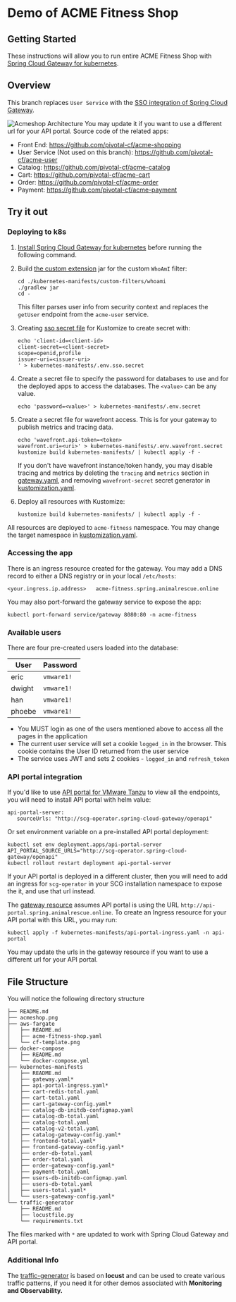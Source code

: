 # Demo of ACME Fitness Shop

## Getting Started

These instructions will allow you to run entire ACME Fitness Shop with [Spring Cloud Gateway for kubernetes](https://docs.pivotal.io/scg-k8s/1-0/).

## Overview

This branch replaces `User Service` with the [SSO integration of Spring Cloud Gateway](https://docs-pcf-staging.sc2-04-pcf1-apps.oc.vmware.com/scg-k8s/1-0/using-sso.html).

![Acmeshop Architecture](./acmeshop.png)
You may update it if you want to use a different url for your API portal. 
Source code of the related apps:
- Front End: https://github.com/pivotal-cf/acme-shopping
- User Service (Not used on this branch): https://github.com/pivotal-cf/acme-user 
- Catalog: https://github.com/pivotal-cf/acme-catalog
- Cart: https://github.com/pivotal-cf/acme-cart
- Order: https://github.com/pivotal-cf/acme-order
- Payment: https://github.com/pivotal-cf/acme-payment

## Try it out

### Deploying to k8s

1. [Install Spring Cloud Gateway for kubernetes](https://docs.pivotal.io/scg-k8s/1-0/installation.html) before running the following command.

1. Build [the custom extension](https://docs-pcf-staging.sc2-04-pcf1-apps.oc.vmware.com/scg-k8s/1-0/developing-extensions.html) jar for the custom `WhoAmI` filter:

   ```
   cd ./kubernetes-manifests/custom-filters/whoami
   ./gradlew jar
   cd -
   ```
   
   This filter parses user info from security context and replaces the `getUser` endpoint from the `acme-user` service.

1. Creating [sso secret file](https://docs-pcf-staging.sc2-04-pcf1-apps.oc.vmware.com/scg-k8s/1-0/using-sso.html) for Kustomize to create secret with:

   ```
   echo 'client-id=<client-id>
   client-secret=<client-secret>
   scope=openid,profile
   issuer-uri=<issuer-uri>
   ' > kubernetes-manifests/.env.sso.secret
   ```

1. Create a secret file to specify the password for databases to use and for the deployed apps to access the databases. The `<value>` can be any value.

    ```
    echo 'password=<value>' > kubernetes-manifests/.env.secret
    ```

1. Create a secret file for wavefront access. This is for your gateway to publish metrics and tracing data. 

    ```
    echo 'wavefront.api-token=<token>
    wavefront.uri=<uri>' > kubernetes-manifests/.env.wavefront.secret
    kustomize build kubernetes-manifests/ | kubectl apply -f -
    ```
    
    If you don't have wavefront instance/token handy, you may disable tracing and metrics by deleting the `tracing` and `metrics` section in [gateway.yaml](./kubernetes-manifests/gateway.yaml), and removing `wavefront-secret` secret generator in [kustomization.yaml](./kubernetes-manifests/kustomization.yaml).

1. Deploy all resources with Kustomize:
   
    ```
    kustomize build kubernetes-manifests/ | kubectl apply -f -
    ```

All resources are deployed to `acme-fitness` namespace. You may change the target namespace in [kustomization.yaml](./kubernetes-manifests/kustomization.yaml).

### Accessing the app

There is an ingress resource created for the gateway. You may add a DNS record to either a DNS registry or in your local `/etc/hosts`:

```
<your.ingress.ip.address>   acme-fitness.spring.animalrescue.online
```

You may also port-forward the gateway service to expose the app:

```
kubectl port-forward service/gateway 8080:80 -n acme-fitness
```

### Available users

There are four pre-created users loaded into the database:

| User   | Password   |
|--------|------------|
| eric   | `vmware1!` |
| dwight | `vmware1!` |
| han    | `vmware1!` |
| phoebe | `vmware1!` |

* You MUST login as one of the users mentioned above to access all the pages in the application
* The current user service will set a cookie ```logged_in``` in the browser. This cookie contains the User ID returned from the user service
* The service uses JWT and sets 2 cookies - ```logged_in``` and ```refresh_token```

### API portal integration

If you'd like to use [API portal for VMware Tanzu](https://docs.pivotal.io/api-portal/1-0/installing.html) to view all the endpoints, you will need to install API portal with helm value:

```
api-portal-server:
   sourceUrls: "http://scg-operator.spring-cloud-gateway/openapi"
``` 

Or set environment variable on a pre-installed API portal deployment:

```
kubectl set env deployment.apps/api-portal-server API_PORTAL_SOURCE_URLS="http://scg-operator.spring-cloud-gateway/openapi"
kubectl rollout restart deployment api-portal-server
```

If your API portal is deployed in a different cluster, then you will need to add an ingress for `scg-operator` in your SCG installation namespace to expose the it, and use that url instead. 

The [gateway resource](./kubernetes-manifests/gateway.yaml) assumes API portal is using the URL `http://api-portal.spring.animalrescue.online`. To create an Ingress resource for your API portal with this URL, you may run:

```
kubectl apply -f kubernetes-manifests/api-portal-ingress.yaml -n api-portal
```

You may update the urls in the gateway resource if you want to use a different url for your API portal. 

## File Structure

You will notice the following directory structure

```text
├── README.md
├── acmeshop.png
├── aws-fargate
│   ├── README.md
│   ├── acme-fitness-shop.yaml
│   └── cf-template.png
├── docker-compose
│   ├── README.md
│   └── docker-compose.yml
├── kubernetes-manifests
│   ├── README.md
│   ├── gateway.yaml*
│   ├── api-portal-ingress.yaml*
│   ├── cart-redis-total.yaml
│   ├── cart-total.yaml
│   ├── cart-gateway-config.yaml*
│   ├── catalog-db-initdb-configmap.yaml
│   ├── catalog-db-total.yaml
│   ├── catalog-total.yaml
│   ├── catalog-v2-total.yaml
│   ├── catalog-gateway-config.yaml*
│   ├── frontend-total.yaml*
│   ├── frontend-gateway-config.yaml*
│   ├── order-db-total.yaml
│   ├── order-total.yaml
│   ├── order-gateway-config.yaml*
│   ├── payment-total.yaml
│   ├── users-db-initdb-configmap.yaml
│   ├── users-db-total.yaml
│   ├── users-total.yaml*
│   └── users-gateway-config.yaml*
└── traffic-generator
    ├── README.md
    ├── locustfile.py
    └── requirements.txt
```

The files marked with `*` are updated to work with Spring Cloud Gateway and API portal.

### Additional Info

The [traffic-generator](./traffic-generator) is based on **locust** and can be used to create various traffic patterns, if you need it for other demos associated with **Monitoring and Observability.**
